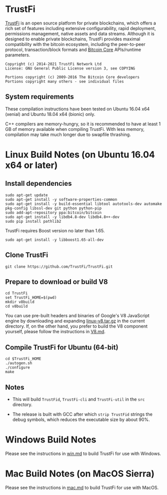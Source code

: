 TrustFi
==========

[TrustFi](http://www.TrustFi.com/) is an open source platform for private blockchains, which offers a rich set of features including extensive configurability, rapid deployment, permissions management, native assets and data streams. Although it is designed to enable private blockchains, TrustFi provides maximal compatibility with the bitcoin ecosystem, including the peer-to-peer protocol, transaction/block formats and [Bitcoin Core](https://bitcoin.org/en/bitcoin-core/) APIs/runtime parameters.

    Copyright (c) 2014-2021 TrustFi Network Ltd
    License: GNU General Public License version 3, see COPYING

    Portions copyright (c) 2009-2016 The Bitcoin Core developers
    Portions copyright many others - see individual files

System requirements
-------------------

These compilation instructions have been tested on Ubuntu 16.04 x64 (xenial) and Ubuntu 18.04 x64 (bionic) only.

C++ compilers are memory-hungry, so it is recommended to have at least 1 GB of memory available when compiling TrustFi. With less memory, compilation may take much longer due to swapfile thrashing.


Linux Build Notes (on Ubuntu 16.04 x64 or later)
=================

Install dependencies
--------------------

    sudo apt-get update
    sudo apt-get install -y software-properties-common
    sudo apt-get install -y build-essential libtool autotools-dev automake pkg-config libssl-dev git python python-pip
    sudo add-apt-repository ppa:bitcoin/bitcoin
    sudo apt-get install -y libdb4.8-dev libdb4.8++-dev
    sudo pip install pathlib2

TrustFi requires Boost version no later than 1.65.

    sudo apt-get install -y libboost1.65-all-dev

Clone TrustFi
----------------

    git clone https://github.com/TrustFi/TrustFi.git

Prepare to download or build V8
-------------------

    cd TrustFi
    set TrustFi_HOME=$(pwd)
    mkdir v8build
    cd v8build
    
You can use pre-built headers and binaries of Google's V8 JavaScript engine by downloading and expanding [linux-v8.tar.gz](https://github.com/TrustFi/TrustFi-binaries/raw/master/linux-v8.tar.gz) in the current directory. If, on the other hand, you prefer to build the V8 component yourself, please follow the instructions in [V8.md](/V8.md/).

Compile TrustFi for Ubuntu (64-bit)
-----------------------------

    cd $TrustFi_HOME
    ./autogen.sh
    ./configure
    make

Notes
-----

* This will build `TrustFid`, `TrustFi-cli` and `TrustFi-util` in the `src` directory.

* The release is built with GCC after which `strip TrustFid` strings the debug symbols, which reduces the executable size by about 90%.


Windows Build Notes
=====================

Please see the instructions in [win.md](/win.md/) to build TrustFi for use with Windows.


Mac Build Notes (on MacOS Sierra)
================

Please see the instructions in [mac.md](/mac.md/) to build TrustFi for use with MacOS.
